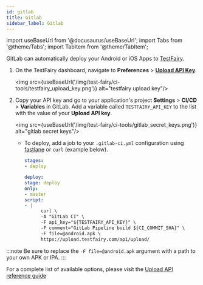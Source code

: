 ```yaml
---
id: gitlab
title: Gitlab
sidebar_label: Gitlab
---
```


import useBaseUrl from '@docusaurus/useBaseUrl';
import Tabs from '@theme/Tabs';
import TabItem from '@theme/TabItem';

GitLab can automatically deploy your Android or iOS Apps to [TestFairy](https://www.testfairy.com/).

1. On the TestFairy dashboard, navigate to **Preferences** > **[Upload API Key](https://app.testfairy.com/settings/api-key)**.

   <img src={useBaseUrl('/img/test-fairy/ci-tools/testfairy_upload_key.png')} alt="testfairy upload key"/>

2. Copy your API key and go to your application's project **Settings** > **CI/CD** > **Variables** in GitLab. Add a variable called `TESTFAIRY_API_KEY` to the list with the value of your **Upload API key**.

   <img src={useBaseUrl('/img/test-fairy/ci-tools/gitlab_secret_keys.png')} alt="gitlab secret keys"/>

   - To deploy, add a job to your `.gitlab-ci.yml` configuration using [fastlane](https://docs.fastlane.tools/getting-started/ios/beta-deployment/) or `curl` (example below).

     ```yaml
     stages:
     - deploy

     deploy:
     stage: deploy
     only:
     - master
     script:
     - |
           curl \
           -A "GitLab CI" \
           -F api_key="${TESTFAIRY_API_KEY}" \
           -F comment="GitLab Pipeline build ${CI_COMMIT_SHA}" \
           -F file=@android.apk \
           https://upload.testfairy.com/api/upload/
     ```

:::note
Be sure to replace the `-F file=@android.apk` argument with a path to your own APK or IPA.
:::

For a complete list of available options, please visit the [Upload API reference guide](/test-fairy/api-reference/upload-api)
